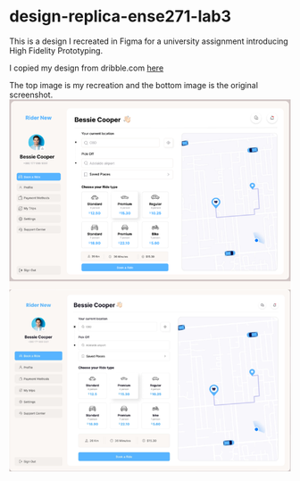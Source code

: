 # design-replica-ense271-lab3

This is a design I recreated in Figma for a university assignment introducing High Fidelity Prototyping.

I copied my design from dribble.com [here](https://dribbble.com/shots/20600810-Dashboard-UI-Concept-2023)


The top image is my recreation and the bottom image is the original screenshot.
![](/ense271-lab3-hifi.png)
